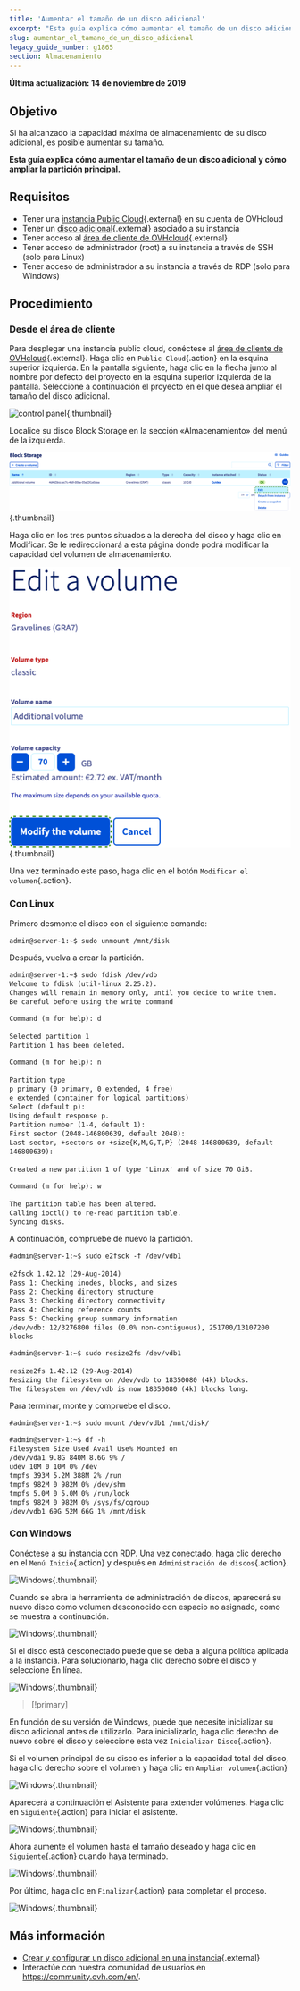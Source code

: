 ```yaml
---
title: 'Aumentar el tamaño de un disco adicional'
excerpt: "Esta guía explica cómo aumentar el tamaño de un disco adicional y cómo ampliar la partición principal.''"
slug: aumentar_el_tamano_de_un_disco_adicional
legacy_guide_number: g1865
section: Almacenamiento
---
```


**Última actualización: 14 de noviembre de 2019**

## Objetivo

Si ha alcanzado la capacidad máxima de almacenamiento de su disco adicional, es posible aumentar su tamaño. 

**Esta guía explica cómo aumentar el tamaño de un disco adicional y cómo ampliar la partición principal.**

## Requisitos

* Tener una [instancia Public Cloud](https://www.ovhcloud.com/es/public-cloud/){.external} en su cuenta de OVHcloud
* Tener un [disco adicional](https://www.ovhcloud.com/es/public-cloud/block-storage/){.external} asociado a su instancia
* Tener acceso al [área de cliente de OVHcloud](https://www.ovh.com/auth/?action=gotomanager){.external}
* Tener acceso de administrador (root) a su instancia a través de SSH (solo para Linux)
* Tener acceso de administrador a su instancia a través de RDP (solo para Windows)

## Procedimiento

### Desde el área de cliente

Para desplegar una instancia public cloud, conéctese al [área de cliente de OVHcloud](https://www.ovh.com/auth/?action=gotomanager){.external}. Haga clic en `Public Cloud`{.action} en la esquina superior izquierda. En la pantalla siguiente, haga clic en la flecha junto al nombre por defecto del proyecto en la esquina superior izquierda de la pantalla. Seleccione a continuación el proyecto en el que desea ampliar el tamaño del disco adicional.

![control panel](images/select_project.png){.thumbnail}

Localice su disco Block Storage en la sección «Almacenamiento» del menú de la izquierda.

![control panel](images/increase-disk-02.png){.thumbnail}

Haga clic en los tres puntos situados a la derecha del disco y haga clic en Modificar. Se le redireccionará a esta página donde podrá modificar la capacidad del volumen de almacenamiento.

![control panel](images/increase-disk-03.png){.thumbnail}

Una vez terminado este paso, haga clic en el botón `Modificar el volumen`{.action}.


### Con Linux

Primero desmonte el disco con el siguiente comando:

```
admin@server-1:~$ sudo unmount /mnt/disk
```

Después, vuelva a crear la partición.

```
admin@server-1:~$ sudo fdisk /dev/vdb
Welcome to fdisk (util-linux 2.25.2).
Changes will remain in memory only, until you decide to write them.
Be careful before using the write command
```

```
Command (m for help): d

Selected partition 1
Partition 1 has been deleted.
```

```
Command (m for help): n

Partition type
p primary (0 primary, 0 extended, 4 free)
e extended (container for logical partitions)
Select (default p):
Using default response p.
Partition number (1-4, default 1):
First sector (2048-146800639, default 2048):
Last sector, +sectors or +size{K,M,G,T,P} (2048-146800639, default 146800639):

Created a new partition 1 of type 'Linux' and of size 70 GiB.
```

```
Command (m for help): w

The partition table has been altered.
Calling ioctl() to re-read partition table.
Syncing disks.
```

A continuación, compruebe de nuevo la partición.

```
#admin@server-1:~$ sudo e2fsck -f /dev/vdb1

e2fsck 1.42.12 (29-Aug-2014)
Pass 1: Checking inodes, blocks, and sizes
Pass 2: Checking directory structure
Pass 3: Checking directory connectivity
Pass 4: Checking reference counts
Pass 5: Checking group summary information
/dev/vdb: 12/3276800 files (0.0% non-contiguous), 251700/13107200 blocks
```

```
#admin@server-1:~$ sudo resize2fs /dev/vdb1

resize2fs 1.42.12 (29-Aug-2014)
Resizing the filesystem on /dev/vdb to 18350080 (4k) blocks.
The filesystem on /dev/vdb is now 18350080 (4k) blocks long.
```

Para terminar, monte y compruebe el disco.

```
#admin@server-1:~$ sudo mount /dev/vdb1 /mnt/disk/
```

```
#admin@server-1:~$ df -h
Filesystem Size Used Avail Use% Mounted on
/dev/vda1 9.8G 840M 8.6G 9% /
udev 10M 0 10M 0% /dev
tmpfs 393M 5.2M 388M 2% /run
tmpfs 982M 0 982M 0% /dev/shm
tmpfs 5.0M 0 5.0M 0% /run/lock
tmpfs 982M 0 982M 0% /sys/fs/cgroup
/dev/vdb1 69G 52M 66G 1% /mnt/disk
```

### Con Windows

Conéctese a su instancia con RDP. Una vez conectado, haga clic derecho en el `Menú Inicio`{.action} y después en `Administración de discos`{.action}.

![Windows](images/increase-disk-04.png){.thumbnail}

Cuando se abra la herramienta de administración de discos, aparecerá su nuevo disco como volumen desconocido con espacio no asignado, como se muestra a continuación.

![Windows](images/increase-disk-05.png){.thumbnail}

Si el disco está desconectado puede que se deba a alguna política aplicada a la instancia. Para solucionarlo, haga clic derecho sobre el disco y seleccione En línea.

![Windows](images/increase-disk-06.png){.thumbnail}

> [!primary]
>
En función de su versión de Windows, puede que necesite inicializar su disco adicional antes de utilizarlo. Para inicializarlo, haga clic derecho de nuevo sobre el disco y seleccione esta vez `Inicializar Disco`{.action}.
>

Si el volumen principal de su disco es inferior a la capacidad total del disco, haga clic derecho sobre el volumen y haga clic en `Ampliar volumen`{.action}

![Windows](images/increase-disk-07.png){.thumbnail}

Aparecerá a continuación el Asistente para extender volúmenes. Haga clic en `Siguiente`{.action} para iniciar el asistente.

![Windows](images/increase-disk-08.png){.thumbnail}

Ahora aumente el volumen hasta el tamaño deseado y haga clic en `Siguiente`{.action} cuando haya terminado.

![Windows](images/increase-disk-09.png){.thumbnail}

Por último, haga clic en `Finalizar`{.action} para completar el proceso.

![Windows](images/increase-disk-10.png){.thumbnail}

## Más información

* [Crear y configurar un disco adicional en una instancia](https://docs.ovh.com/es/public-cloud/crear_y_configurar_un_disco_adicional_en_una_instancia/){.external}
* Interactúe con nuestra comunidad de usuarios en <https://community.ovh.com/en/>.
